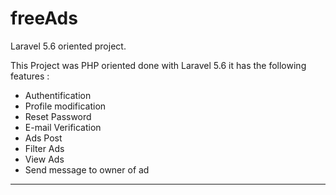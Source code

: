 # freeAds
Laravel 5.6 oriented project.

This Project was PHP oriented done with Laravel 5.6 it has the following features :

- Authentification 
- Profile modification
- Reset Password
- E-mail Verification
- Ads Post
- Filter Ads
- View Ads
- Send message to owner of ad

--------------------------------------------

